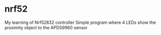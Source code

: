 # nrf52
My learning of Nrf52832 controller
Simple program where 4 LEDs show  the proximity object to the APDS9960 sensor
